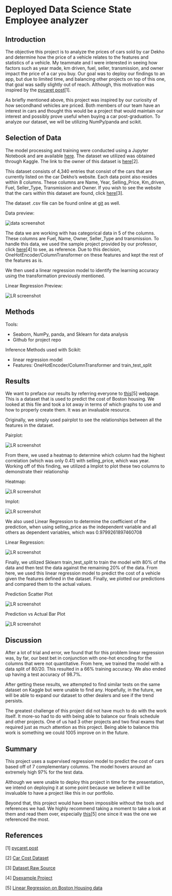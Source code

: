 # Deployed Data Science State Employee analyzer


## Introduction

The objective this project is to analyze the prices of cars sold by car Dekho and determine how the price of a vehicle relates to the features and statistics of a vehicle. My teammate and I were interested in seeing how factors such as year made, km driven, fuel, seller, transmission, and owner impact the price of a car you buy. Our goal was to deploy our findings to an app, but due to limited time, and balancing other projects on top of this one, that goal was sadly slightly out of reach. Although, this motivation was inspired by the [pycaret post](https://towardsdatascience.com/build-and-deploy-machine-learning-web-app-using-pycaret-and-streamlit-28883a569104)[1].

As briefly mentioned above, this project was inspired by our curiosity of how secondhand vehicles are priced. Both members of our team have an interest in cars and thought this would be a project that would maintain our interest and possibly prove useful when buying a car post-graduation. To analyze our dataset, we will be utilizing NumPy/panda and scikit.

## Selection of Data

The model processing and training were conducted using a Jupyter Notebook and are available [here](https://github.com/serpawatwit/-dsFinal/blob/main/Car%20Data.ipynb). The dataset we utilized was obtained through Kaggle. The link to the owner of this dataset is [here](https://www.kaggle.com/nehalbirla/vehicle-dataset-from-cardekho)[2].

This dataset consists of 4,340 entries that consist of the cars that are currently listed on the car Dekho’s website. Each data point also resides within 8 columns. These columns are Name, Year, Selling_Price, Km_driven, Fuel, Seller_Type, Transmission and Owner. If you wish to see the website that the cars within this dataset are found, click [here](https://www.cardekho.com/)[3].

The dataset .csv file can be found online at [git](https://github.com/serpawatwit/-dsFinal/blob/main/CAR%20DETAILS%20FROM%20CAR%20DEKHO.csv) as well. 

Data preview:

![data screenshot](./data_preview.PNG)

The data we are working with has categorical data in 5 of the columns. These columns are Fuel, Name, Owner, Seller_Type and transmission.
To handle this data, we used the sample project provided by our professor, click [here](https://github.com/memoatwit/dsexample)[4] to see, as reference. Due to this decision, OneHotEncoder/ColumnTransformer on these features and kept the rest of the features as is.

We then used a linear regression model to identify the learning accuracy using the transformation previously mentioned.

Linear Regression Preview:

![LR screenshot](./linear_regression.PNG)

## Methods

Tools:
- Seaborn, NumPy, panda, and Sklearn for data analysis
- Github for project repo

Inference Methods used with Scikit:
- linear regression model
- Features: OneHotEncoder/ColumnTransformer and train_test_split

## Results

We want to preface our results by referring everyone to [this](https://acadgild.com/blog/linear-regression-on-boston-housing-data)[5] webpage. This is a dataset that is used to predict the cost of Boston housing. We looked at this file and took a lot away in terms of which graphs to use and how to properly create them. It was an invaluable resource.

Originally, we simply used pairplot to see the relationships between all the features in the dataset.

Pairplot:

![LR screenshot](./pairplot.PNG)

From there, we used a heatmap to determine which column had the highest correlation (which was only 0.41) with selling_price, which was year. Working off of this finding, we utilized a lmplot to plot these two columns to demonstrate their relationship

Heatmap:

![LR screenshot](./heatmap.PNG)

lmplot:

![LR screenshot](./lmplot.PNG)

We also used Linear Regression to determine the coefficient of the prediction, when using selling_price as the independent variable and all others as dependent variables, which was 0.9799261897460708

Linear Regression:

![LR screenshot](./linear_regression_results.PNG)

Finally, we utilized Sklearn train_test_split to train the model with 80% of the data and then test the data against the remaining 20% of the data. From here, we used this linear regression model to predict the cost of a vehicle given the features defined in the dataset. Finally, we plotted our predictions and compared them to the actual values.

Prediction Scatter Plot

![LR screenshot](./scatterplot.PNG)

Prediction vs Actual Bar Plot

![LR screenshot](./barplot.PNG)

## Discussion

After a lot of trial and error, we found that for this problem linear regression was, by far, our best bet in conjunction with one-hot encoding for the columns that were not quantitative. From here, we trained the model with a data split of 80/20. This resulted in a 66% training accuracy. We also ended up having a test accuracy of 98.7%.

After getting these results, we attempted to find similar tests on the same dataset on Kaggle but were unable to find any. Hopefully, in the future, we will be able to expand our dataset to other dealers and see if the trend persists.

The greatest challenge of this project did not have much to do with the work itself. It more-so had to do with being able to balance our finals schedule and other projects. One of us had 3 other projects and two final exams that required just as much attention as this project. Being able to balance this work is something we could 1005 improve on in the future.

## Summary

This project uses a supervised regression model to predict the cost of cars based off of 7 complementary columns. The model hovers around an extremely high 97% for the test data.

Although we were unable to deploy this project in time for the presentation, we intend on deploying it at some point because we believe it will be invaluable to have a project like this in our portfolio.

Beyond that, this project would have been impossible without the tools and references we had. We highly recommend taking a moment to take a look at them and read them over, especially [this](https://acadgild.com/blog/linear-regression-on-boston-housing-data)[5] one since it was the one we referenced the most.

## References

[1] [pycaret post](https://towardsdatascience.com/build-and-deploy-machine-learning-web-app-using-pycaret-and-streamlit-28883a569104)

[2] [Car Cost Dataset](https://www.kaggle.com/nehalbirla/vehicle-dataset-from-cardekho)

[3] [Dataset Raw Source](https://www.cardekho.com/)

[4] [Dsexample Project](https://github.com/memoatwit/dsexample)

[5] [Linear Regression on Boston Housing data](https://acadgild.com/blog/linear-regression-on-boston-housing-data)
